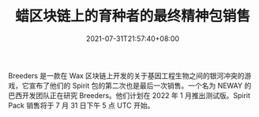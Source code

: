 ﻿---
title: "蜡区块链上的育种者的最终精神包销售"
date: 2021-07-31T21:57:40+08:00
lastmod: 2021-07-31T16:45:40+08:00
draft: false
authors: ["Montgomery"]
description: "Breeders 是一款在 Wax 区块链上开发的关于基因工程生物之间的银河冲突的游戏，它宣布了他们的 Spirit 包的第二次也是最后一次销售。一个名为 NEWAY 的巴西开发团队正在研究 Breeders。他们计划在 2022 年 1 月推出测试版。Spirit Pack 销售将于 7 月 31 日下午 5 点 UTC 开始。"
featuredImage: "final-spirit-packs-sale-for-breeders-on-wax-blockchain.png"
tags: ["Strategy Game","策略游戏","Play to Earn"]
categories: ["news"]
news: ["策略游戏"]
weight: 
lightgallery: true
pinned: false
recommend: false
recommend1: false
---

Breeders 是一款在 Wax 区块链上开发的关于基因工程生物之间的银河冲突的游戏，它宣布了他们的 Spirit 包的第二次也是最后一次销售。一个名为 NEWAY 的巴西开发团队正在研究 Breeders。他们计划在 2022 年 1 月推出测试版。Spirit Pack 销售将于 7 月 31 日下午 5 点 UTC 开始。

<!--more-->

